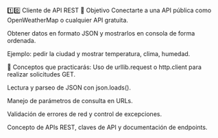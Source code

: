 1️⃣0️⃣ Cliente de API REST
🎯 Objetivo
Conectarte a una API pública como OpenWeatherMap o cualquier API gratuita.

Obtener datos en formato JSON y mostrarlos en consola de forma ordenada.

Ejemplo: pedir la ciudad y mostrar temperatura, clima, humedad.

🧩 Conceptos que practicarás:
Uso de urllib.request o http.client para realizar solicitudes GET.

Lectura y parseo de JSON con json.loads().

Manejo de parámetros de consulta en URLs.

Validación de errores de red y control de excepciones.

Concepto de APIs REST, claves de API y documentación de endpoints.

